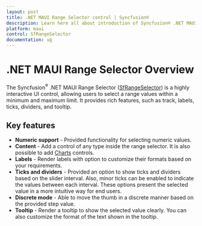 ```yaml
---
layout: post
title: .NET MAUI Range Selector control | Syncfusion®
description: Learn here all about introduction of Syncfusion® .NET MAUI Range Selector (SfRangeSelector) control with key features and more.
platform: maui
control: SfRangeSelector
documentation: ug
---
```


# .NET MAUI Range Selector Overview

The Syncfusion<sup>®</sup> .NET MAUI Range Selector ([SfRangeSelector](https://www.syncfusion.com/maui-controls/maui-range-selector)) is a highly interactive UI control, allowing users to select a range values within a minimum and maximum limit. It provides rich features, such as track, labels, ticks, dividers, and tooltip.

## Key features

* **Numeric support** - Provided functionality for selecting numeric values.
* **Content** - Add a control of any type inside the range selector. It is also possible to add [Charts](https://www.syncfusion.com/maui-controls/maui-cartesian-charts) controls.
* **Labels** - Render labels with option to customize their formats based on your requirements.
* **Ticks and dividers** - Provided an option to show ticks and dividers based on the slider interval. Also, minor ticks can be enabled to indicate the values between each interval. These options present the selected value in a more intuitive way for end users.
* **Discrete mode** - Able to move the thumb in a discrete manner based on the provided step value.
* **Tooltip** - Render a tooltip to show the selected value clearly. You can also customize the format of the text shown in the tooltip.

